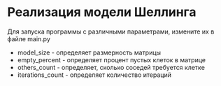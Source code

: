 # Реализация модели Шеллинга

Для запуска программы с различными параметрами, измените их в файле main.py

- model_size - определяет размерность матрицы
- empty_percent - определяет процент пустых клеток в матрице
- others_count - определяет, сколько соседей требуется клетке
- iterations_count - определяет количество итераций
